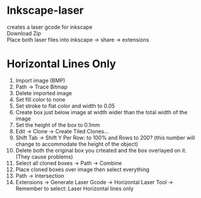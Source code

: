 # Inkscape-laser
creates a laser gcode for inkscape <br />
Download Zip <br />
Place both laser files into inkscape -> share -> extensions


# Horizontal Lines Only
1. Import image (BMP)
2. Path -> Trace Bitmap
3. Delete imported image
4. Set fill color to none
5. Set stroke to flat color and width to 0.05
6. Create box just below image at width wider than the total width of the image
7. Set the height of the box to 0.1mm
8. Edit -> Clone -> Create Tiled Clones...
9. Shift Tab -> Shift Y Per Row: to 100% and Rows to 200? (this number will change to accommodate the height of the object)
10. Delete both the original box you crteated and the box overlayed on it. (They cause problems)
11. Select all cloned boxes -> Path -> Combine
12. Place cloned boxes over image then select everything
13. Path -> Intersection
14. Extensions -> Generate Laser Gcode -> Horizontal Laser Tool -> Remember to select: Laser Horizontal lines only
